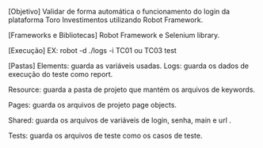 [Objetivo] Validar de forma automática o funcionamento do login da plataforma Toro Investimentos utilizando Robot Framework.

[Frameworks e Bibliotecas] Robot Framework e Selenium library.

[Execução] EX: robot -d ./logs -i TC01 ou TC03 test

[Pastas] Elements: guarda as variáveis usadas. Logs: guarda os dados de execução do teste como report.

Resource: guarda a pasta de projeto que mantém os arquivos de keywords.

Pages: guarda os arquivos de projeto page objects.

Shared: guarda os arquivos de variáveis de login, senha, main e url .

Tests: guarda os arquivos de teste como os casos de teste.
